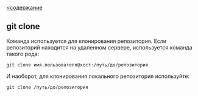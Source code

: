 [<содержание](./readme.md)
## git clone

Команда используется для клонирования репозитория. Если репозиторий находится на удаленном сервере, используется команда такого рода:

`git clone имя.пользователя@хост:/путь/до/репозитория`

И наоборот, для клонирования локального репозитория используйте:

`git clone /путь/до/репозитория`

